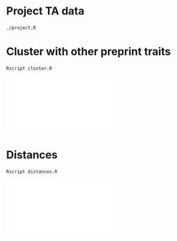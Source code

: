 # Project TA data

```{sh}
./project.R
```

# Cluster with other preprint traits

```{sh}
Rscript cluster.R
```

![](cluster.pdf)

# Distances

```{sh}
Rscript distances.R
```

![](mahalanobis.pdf)
